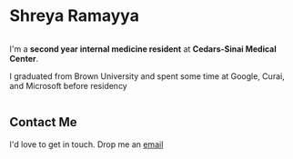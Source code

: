 <!DOCTYPE HTML PUBLIC "-//W3C//DTD HTML 4.01//EN" "http://www.w3.org/TR/html4/strict.dtd">
<html>
<head>
  <meta http-equiv="Content-Type" content="text/html; charset=UTF-8"/>
  <title>Shreya Ramayya</title>
  
  <link rel='stylesheet prefetch' href='https://cdnjs.cloudflare.com/ajax/libs/semantic-ui/2.1.8/components/icon.min.css'>
  <link rel="stylesheet" href="assets/semantic.min.css"/>
  <link rel="stylesheet" href="assets/style.css"/>
</head>

<body>

  <!-- header section -->
  <div id="header" class="masthead">
    <div class="ui stackable two column center aligned grid">
      <div id="title" class="ui container column">
        <h1 class="ui header">Shreya Ramayya</h1>
      </div>
      <div id="description" class="ui container column">
        <div id="description-container">
          <p id="lead">I'm a <strong>second year internal medicine resident</strong> at <strong>Cedars-Sinai Medical Center</strong>.
          <p>I graduated from Brown University and spent some time at Google, Curai, and Microsoft before residency</p>
        </div>
      </div>
    </div>
  </div>

  <!-- contact section -->
  <div id="contact">
    <div class="ui container">
      <h2 class="ui header">Contact Me</h2>
      <p>I'd love to get in touch. Drop me an <a href="mailto: shreya_ramayya@brown.edu">email</a></p>
      <div id="social" class="ui center aligned container">
        <a href="mailto: shreya.ramayya@gmail.com"><i class="envelope icon"></i></a>
        </div>
    </div>
  </div>

  <script src="https://code.jquery.com/jquery-3.0.0.min.js"></script>
  <script src="assets/scripts.js"></script>
  <script src="https://use.typekit.net/uzm4xnc.js"></script>
  <script>try{Typekit.load({ async: true });}catch(e){}</script>
</body>
</html>
